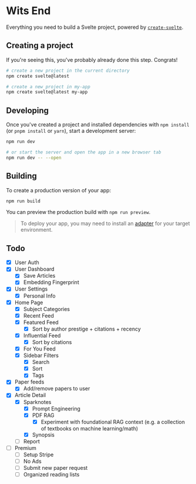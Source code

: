 # Wits End

Everything you need to build a Svelte project, powered by [`create-svelte`](https://github.com/sveltejs/kit/tree/main/packages/create-svelte).

## Creating a project

If you're seeing this, you've probably already done this step. Congrats!

```bash
# create a new project in the current directory
npm create svelte@latest

# create a new project in my-app
npm create svelte@latest my-app
```

## Developing

Once you've created a project and installed dependencies with `npm install` (or `pnpm install` or `yarn`), start a development server:

```bash
npm run dev

# or start the server and open the app in a new browser tab
npm run dev -- --open
```

## Building

To create a production version of your app:

```bash
npm run build
```

You can preview the production build with `npm run preview`.

> To deploy your app, you may need to install an [adapter](https://kit.svelte.dev/docs/adapters) for your target environment.

## Todo

- [x] User Auth
- [x] User Dashboard
    - [x] Save Articles
    - [x] Embedding Fingerprint
- [x] User Settings
    - [x] Personal Info
- [x] Home Page
    - [x] Subject Categories
    - [x] Recent Feed
    - [x] Featured Feed
        - [x] Sort by author prestige + citations + recency
    - [x] Influential Feed
        - [x] Sort by citations
    - [x] For You Feed
    - [x] Sidebar Filters
        - [x] Search
        - [x] Sort
        - [x] Tags
- [x] Paper feeds
    - [x] Add/remove papers to user
- [x] Article Detail
    - [x] Sparknotes
        - [x] Prompt Engineering
        - [x] PDF RAG
            - [x] Experiment with foundational RAG context (e.g. a collection of textbooks on machine learning/math)
        - [x] Synopsis
    - [ ] Report

- [ ] Premium
    - [ ] Setup Stripe
    - [ ] No Ads
    - [ ] Submit new paper request
    - [ ] Organized reading lists